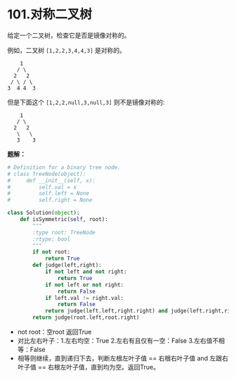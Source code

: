 # 101.对称二叉树

给定一个二叉树，检查它是否是镜像对称的。

 

例如，二叉树 `[1,2,2,3,4,4,3]` 是对称的。

```
    1
   / \
  2   2
 / \ / \
3  4 4  3
```

但是下面这个 `[1,2,2,null,3,null,3]` 则不是镜像对称的:

```
    1
   / \
  2   2
   \   \
   3    3
```

**题解：**

```python
# Definition for a binary tree node.
# class TreeNode(object):
#     def __init__(self, x):
#         self.val = x
#         self.left = None
#         self.right = None

class Solution(object):
    def isSymmetric(self, root):
        """
        :type root: TreeNode
        :rtype: bool
        """
        if not root:
            return True
        def judge(left,right):
            if not left and not right:
                return True
            if not left or not right:
                return False
            if left.val != right.val:
                return False
            return judge(left.left,right.right) and judge(left.right,right.left)
        return judge(root.left,root.right)

```

* not root：空root 返回True
* 对比左右叶子：1.左右均空：True 2.左右有且仅有一空：False 3.左右值不相等：False
* 相等则继续，直到递归下去，判断左根左叶子值 == 右根右叶子值 and 左跟右叶子值 == 右根左叶子值，直到均为空。返回True。